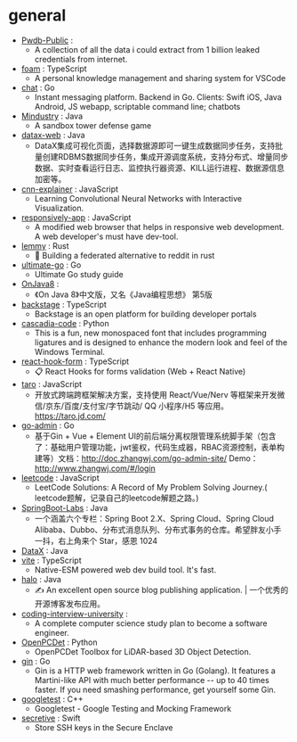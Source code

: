 # general
- [Pwdb-Public](https://github.com/FlameOfIgnis/Pwdb-Public) : 
  - A collection of all the data i could extract from 1 billion leaked credentials from internet.
- [foam](https://github.com/foambubble/foam) : TypeScript
  - A personal knowledge management and sharing system for VSCode
- [chat](https://github.com/tinode/chat) : Go
  - Instant messaging platform. Backend in Go. Clients: Swift iOS, Java Android, JS webapp, scriptable command line; chatbots
- [Mindustry](https://github.com/Anuken/Mindustry) : Java
  - A sandbox tower defense game
- [datax-web](https://github.com/WeiYe-Jing/datax-web) : Java
  - DataX集成可视化页面，选择数据源即可一键生成数据同步任务，支持批量创建RDBMS数据同步任务，集成开源调度系统，支持分布式、增量同步数据、实时查看运行日志、监控执行器资源、KILL运行进程、数据源信息加密等。
- [cnn-explainer](https://github.com/poloclub/cnn-explainer) : JavaScript
  - Learning Convolutional Neural Networks with Interactive Visualization.
- [responsively-app](https://github.com/manojVivek/responsively-app) : JavaScript
  - A modified web browser that helps in responsive web development. A web developer's must have dev-tool.
- [lemmy](https://github.com/LemmyNet/lemmy) : Rust
  - 🐀 Building a federated alternative to reddit in rust
- [ultimate-go](https://github.com/hoanhan101/ultimate-go) : Go
  - Ultimate Go study guide
- [OnJava8](https://github.com/LingCoder/OnJava8) : 
  - 《On Java 8》中文版，又名《Java编程思想》 第5版
- [backstage](https://github.com/spotify/backstage) : TypeScript
  - Backstage is an open platform for building developer portals
- [cascadia-code](https://github.com/microsoft/cascadia-code) : Python
  - This is a fun, new monospaced font that includes programming ligatures and is designed to enhance the modern look and feel of the Windows Terminal.
- [react-hook-form](https://github.com/react-hook-form/react-hook-form) : TypeScript
  - 📋 React Hooks for forms validation (Web + React Native)
- [taro](https://github.com/NervJS/taro) : JavaScript
  - 开放式跨端跨框架解决方案，支持使用 React/Vue/Nerv 等框架来开发微信/京东/百度/支付宝/字节跳动/ QQ 小程序/H5 等应用。 https://taro.jd.com/
- [go-admin](https://github.com/wenjianzhang/go-admin) : Go
  - 基于Gin + Vue + Element UI的前后端分离权限管理系统脚手架（包含了：基础用户管理功能，jwt鉴权，代码生成器，RBAC资源控制，表单构建等）文档：http://doc.zhangwj.com/go-admin-site/ Demo： http://www.zhangwj.com/#/login
- [leetcode](https://github.com/azl397985856/leetcode) : JavaScript
  - LeetCode Solutions: A Record of My Problem Solving Journey.( leetcode题解，记录自己的leetcode解题之路。)
- [SpringBoot-Labs](https://github.com/YunaiV/SpringBoot-Labs) : Java
  - 一个涵盖六个专栏：Spring Boot 2.X、Spring Cloud、Spring Cloud Alibaba、Dubbo、分布式消息队列、分布式事务的仓库。希望胖友小手一抖，右上角来个 Star，感恩 1024
- [DataX](https://github.com/alibaba/DataX) : Java
- [vite](https://github.com/vitejs/vite) : TypeScript
  - Native-ESM powered web dev build tool. It's fast.
- [halo](https://github.com/halo-dev/halo) : Java
  - ✍ An excellent open source blog publishing application. | 一个优秀的开源博客发布应用。
- [coding-interview-university](https://github.com/jwasham/coding-interview-university) : 
  - A complete computer science study plan to become a software engineer.
- [OpenPCDet](https://github.com/open-mmlab/OpenPCDet) : Python
  - OpenPCDet Toolbox for LiDAR-based 3D Object Detection.
- [gin](https://github.com/gin-gonic/gin) : Go
  - Gin is a HTTP web framework written in Go (Golang). It features a Martini-like API with much better performance -- up to 40 times faster. If you need smashing performance, get yourself some Gin.
- [googletest](https://github.com/google/googletest) : C++
  - Googletest - Google Testing and Mocking Framework
- [secretive](https://github.com/maxgoedjen/secretive) : Swift
  - Store SSH keys in the Secure Enclave
